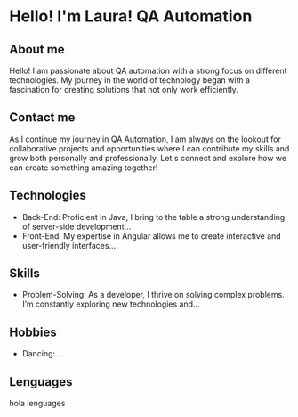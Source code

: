 # Hello! I'm Laura! QA Automation

## About me
Hello! I am passionate about QA automation with a strong focus on different technologies. My journey in the world of technology began with a fascination for creating solutions that not only work efficiently.

## Contact me
As I continue my journey in QA Automation, I am always on the lookout for collaborative projects and opportunities where I can contribute my skills and grow both personally and professionally. Let's connect and explore how we can create something amazing together!

## Technologies
- Back-End: Proficient in Java, I bring to the table a strong understanding of server-side development...
- Front-End: My expertise in Angular allows me to create interactive and user-friendly interfaces...

## Skills
- Problem-Solving: As a developer, I thrive on solving complex problems. I’m constantly exploring new technologies and... 

## Hobbies
- Dancing: ...

## Lenguages
hola lenguages
